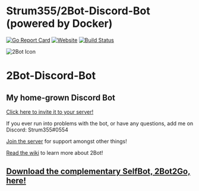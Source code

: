 # Strum355/2Bot-Discord-Bot (powered by Docker)

[![Go Report Card](https://goreportcard.com/badge/github.com/Strum355/2Bot-Discord-Bot)](https://goreportcard.com/report/github.com/Strum355/2Bot-Discord-Bot) [![Website](https://img.shields.io/badge/discord-2Bot%20Server-blue.svg)](https://discord.gg/9T34Y6u) [![Build Status](https://travis-ci.org/Strum355/2Bot-Discord-Bot.svg?branch=master)](https://travis-ci.org/Strum355/2Bot-Discord-Bot)

![2Bot Icon](https://noahsc.xyz/2Bot/2Bot-half.png)

2Bot-Discord-Bot
================

My home-grown Discord Bot
-------------------------

[Click here to invite it to your server!](https://discordapp.com/api/oauth2/authorize?client_id=301819949683572738&scope=bot&permissions=11264)

If you ever run into problems with the bot, or have any questions, add me on Discord: Strum355#0554

[Join the server](https://discord.gg/9T34Y6u) for support amongst other things!

[Read the wiki](https://github.com/Strum355/2Bot-Discord-Bot/wiki) to learn more about 2Bot!

## [Download the complementary SelfBot, 2Bot2Go, here!](https://github.com/Strum355/2Bot2Go)
